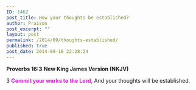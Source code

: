 ```yaml
---
ID: 1462
post_title: How your thoughts be established?
author: Praison
post_excerpt: ""
layout: post
permalink: /2014/09/thoughts-established/
published: true
post_date: 2014-09-16 22:28:24
---
```

<strong>Proverbs 16:3</strong>
<strong> New King James Version (NKJV)</strong>

3 <span style="color: #ff00ff;"><strong>Commit your works to the Lord</strong></span>,
And your thoughts will be established.